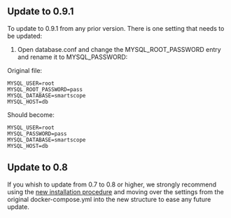 ## Update to 0.9.1

To update to 0.9.1 from any prior version. There is one setting that needs to be updated:

1. Open database.conf and change the MYSQL_ROOT_PASSWORD entry and rename it to MYSQL_PASSWORD:

Original file:
```
MYSQL_USER=root
MYSQL_ROOT_PASSWORD=pass
MYSQL_DATABASE=smartscope
MYSQL_HOST=db
```
Should become:
```
MYSQL_USER=root
MYSQL_PASSWORD=pass
MYSQL_DATABASE=smartscope
MYSQL_HOST=db
```

## Update to 0.8

If you whish to update from 0.7 to 0.8 or higher, we strongly recommend using the [new installation procedure](/getting_started/installation/docker/docker) and moving over the settings from the original docker-compose.yml into the new structure to ease any future update.

